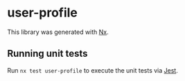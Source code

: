# user-profile

This library was generated with [Nx](https://nx.dev).

## Running unit tests

Run `nx test user-profile` to execute the unit tests via [Jest](https://jestjs.io).

